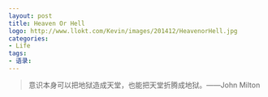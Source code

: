 ```yaml
---
layout: post
title: Heaven Or Hell
logo: http://www.llokt.com/Kevin/images/201412/HeavenorHell.jpg
categories: 
- Life
tags:
- 语录:
---
```


> 意识本身可以把地狱造成天堂，也能把天堂折腾成地狱。——John Milton